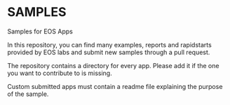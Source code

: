 # SAMPLES
Samples for EOS Apps

In this repository, you can find many examples, reports and rapidstarts provided by EOS labs and submit new samples through a pull request.

The repository contains a directory for every app. Please add it if the one you want to contribute to is missing.

Custom submitted apps must contain a readme file explaining the purpose of the sample.